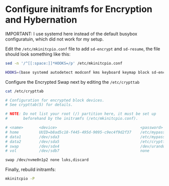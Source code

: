 # Configure initramfs for Encryption and Hybernation

IMPORTANT: I use systemd here instead of the default busybox configuratuin, which did not work for my setup.

Edit the `/etc/mkinitcpio.conf` file to add `sd-encrypt` and `sd-resume`, the file should look something like this:
```bash
sed -n '/^[[:space:]]*HOOKS=/p' /etc/mkinitcpio.conf

HOOKS=(base systemd autodetect modconf kms keyboard keymap block sd-encrypt resume filesystems fsck)
```

Configure the Encrypted Swap next by editing the `/etc/crypttab` 
```bash
cat /etc/crypttab

# Configuration for encrypted block devices.
# See crypttab(5) for details.

# NOTE: Do not list your root (/) partition here, it must be set up
#       beforehand by the initramfs (/etc/mkinitcpio.conf).

# <name>       <device>                                     <password>              <options>
# home         UUID=b8ad5c18-f445-495d-9095-c9ec4f9d2f37    /etc/mypassword1
# data1        /dev/sda3                                    /etc/mypassword2
# data2        /dev/sda5                                    /etc/cryptfs.key
# swap         /dev/sdx4                                    /dev/urandom            swap,cipher=aes-cbc-essiv:sha256,size=256
# vol          /dev/sdb7                                    none

swap /dev/nvme0n1p2 none luks,discard
```

Finally, rebuild initramfs:
```bash
mkinitcpio -P
```
